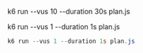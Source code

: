 k6 run --vus 10 --duration 30s plan.js

k6 run --vus 1 --duration 1s plan.js


```ps1
k6 run --vus 1 --duration 1s plan.js
```